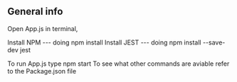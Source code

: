 ## General info

Open App.js in terminal, 

Install NPM --- doing npm install
Install JEST --- doing npm install --save-dev jest

To run App.js type npm start
To see what other commands are aviable refer to the Package.json file 

